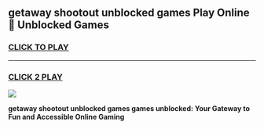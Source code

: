 
## getaway shootout unblocked games Play Online 👋 Unblocked Games
<h3>
<a href="https://premium.freeplayer.one?title=getaway_shootout_unblocked_games&ref=19F">CLICK TO PLAY</a></h3>
<hr>

<h3>
<a href="https://premium.freeplayer.one?title=getaway_shootout_unblocked_games&ref=19F">CLICK 2 PLAY</a>
  
</h3>

<a href="https://premium.freeplayer.one?title=getaway_shootout_unblocked_games&ref=19F"><img src="https://clearcache.store/games.png"></a>


**getaway shootout unblocked games games unblocked: Your Gateway to Fun and Accessible Online Gaming**
